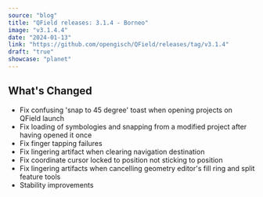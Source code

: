 ```yaml
---
source: "blog"
title: "QField releases: 3.1.4 - Borneo"
image: "v3.1.4.4"
date: "2024-01-13"
link: "https://github.com/opengisch/QField/releases/tag/v3.1.4"
draft: "true"
showcase: "planet"
---
```


<h2>What's Changed</h2>
<ul>
<li>Fix confusing 'snap to 45 degree' toast when opening projects on QField launch</li>
<li>Fix loading of symbologies and snapping from a modified project after having opened it once</li>
<li>Fix finger tapping failures</li>
<li>Fix lingering artifact when clearing navigation destination</li>
<li>Fix coordinate cursor locked to position not sticking to position</li>
<li>Fix lingering artifacts when cancelling geometry editor's fill ring and split feature tools</li>
<li>Stability improvements</li>
</ul>
